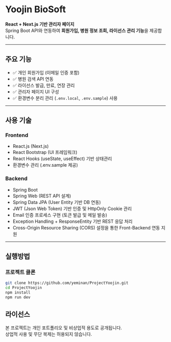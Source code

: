 # Yoojin BioSoft

**React + Next.js 기반 관리자 페이지**  
Spring Boot API와 연동하여 **회원가입, 병원 정보 조회, 라이선스 관리 기능**을 제공합니다.

---

## 주요 기능

- ✅ 개인 회원가입 (이메일 인증 포함)
- ✅ 병원 검색 API 연동
- ✅ 라이선스 발급, 만료, 연장 관리
- ✅ 관리자 페이지 UI 구성
- ✅ 환경변수 분리 관리 (`.env.local`, `.env.sample`) 사용
---

## 사용 기술

### Frontend

- React.js (Next.js)
- React Bootstrap (UI 프레임워크)
- React Hooks (useState, useEffect) 기반 상태관리
- 환경변수 관리 (.env.sample 제공)
  
### Backend

- Spring Boot
- Spring Web (REST API 설계)
- Spring Data JPA (User Entity 기반 DB 연동)
- JWT (Json Web Token) 기반 인증 및 HttpOnly Cookie 관리
- Email 인증 프로세스 구현 (토큰 발급 및 메일 발송)
- Exception Handling + ResponseEntity 기반 REST 응답 처리
- Cross-Origin Resource Sharing (CORS) 설정을 통한 Front-Backend 연동 지원

---

## 실행방법

### 프로젝트 클론

```bash
git clone https://github.com/yeminan/ProjectYoojin.git
cd ProjectYoojin
npm install
npm run dev
```

## 라이선스

본 프로젝트는 개인 포트폴리오 및 비상업적 용도로 공개됩니다.  
상업적 사용 및 무단 복제는 허용되지 않습니다.
